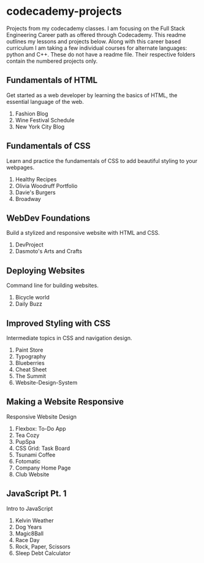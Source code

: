 # codecademy-projects
Projects from my codecademy classes. I am focusing on the Full Stack Engineering Career path as offered through Codecademy. This readme outlines my lessons and projects below. Along with this career based curriculum I am taking a few individual courses for alternate languages: python and C++. These do not have a readme file. Their respective folders contain the numbered projects only.

## Fundamentals of HTML

Get started as a web developer by learning the basics of HTML, the essential language of the web.

1. Fashion Blog
2. Wine Festival Schedule
3. New York City Blog

## Fundamentals of CSS

Learn and practice the fundamentals of CSS to add beautiful styling to your webpages.

1. Healthy Recipes
2. Olivia Woodruff Portfolio
3. Davie's Burgers
4. Broadway

## WebDev Foundations

Build a stylized and responsive website with HTML and CSS.

1. DevProject
2. Dasmoto's Arts and Crafts

## Deploying Websites

Command line for building websites.

1. Bicycle world
2. Daily Buzz

## Improved Styling with CSS

Intermediate topics in CSS and navigation design.

1. Paint Store
2. Typography
3. Blueberries
4. Cheat Sheet
5. The Summit
6. Website-Design-System

## Making a Website Responsive

Responsive Website Design

1. Flexbox: To-Do App
2. Tea Cozy
3. PupSpa
4. CSS Grid: Task Board
5. Tsunami Coffee
6. Fotomatic
7. Company Home Page
8. Club Website

## JavaScript Pt. 1

Intro to JavaScript

1. Kelvin Weather
2. Dog Years
3. Magic8Ball
4. Race Day
5. Rock, Paper, Scissors
6. Sleep Debt Calculator
